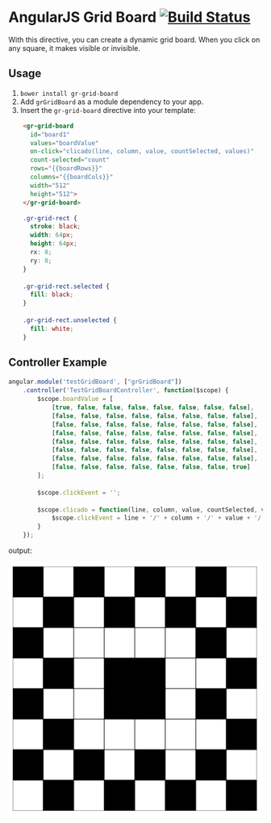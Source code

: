 # AngularJS Grid Board [![Build Status](https://travis-ci.org/ericogr/grGridBoard.svg?branch=master)](http://travis-ci.org/ericogr/grGridBoard)

With this directive, you can create a dynamic grid board. When you click on any square, it makes visible or invisible.

## Usage
1. `bower install gr-grid-board`
2. Add `grGridBoard` as a module dependency to your app.
3. Insert the `gr-grid-board` directive into your template:

```html
    <gr-grid-board
      id="board1"
      values="boardValue"
      on-click="clicado(line, column, value, countSelected, values)"
      count-selected="count" 
      rows="{{boardRows}}"
      columns="{{boardCols}}"
      width="512"
      height="512">
    </gr-grid-board>
```

```css
    .gr-grid-rect {
      stroke: black;
      width: 64px;
      height: 64px;
      rx: 8;
      ry: 8;
    }

    .gr-grid-rect.selected {
      fill: black;
    }

    .gr-grid-rect.unselected {
      fill: white;
    }
```

## Controller Example

```javascript
angular.module('testGridBoard', ["grGridBoard"])
	.controller('TestGridBoardController', function($scope) {
		$scope.boardValue = [
			[true, false, false, false, false, false, false, false],
			[false, false, false, false, false, false, false, false],
			[false, false, false, false, false, false, false, false],
			[false, false, false, false, false, false, false, false],
			[false, false, false, false, false, false, false, false],
			[false, false, false, false, false, false, false, false],
			[false, false, false, false, false, false, false, false],
			[false, false, false, false, false, false, false, true]
		];

		$scope.clickEvent = '';

		$scope.clicado = function(line, column, value, countSelected, values) {
			$scope.clickEvent = line + '/' + column + '/' + value + '/' + countSelected;
		}
	});
```

output:

![alt tag](https://raw.githubusercontent.com/ericogr/grGridBoard/master/docs/grid-01.png "grid board 8x8 example")
